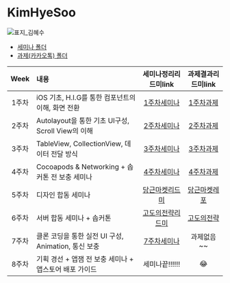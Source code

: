 # KimHyeSoo
![표지_김혜수](https://user-images.githubusercontent.com/60260284/113490319-30703580-9504-11eb-9b8f-38e5a2ae343f.png)

- [세미나 폴더](https://github.com/28th-BE-SOPT-iOS-Part/KimHyeSoo/tree/main/Seminar)
- [과제(카카오톡) 폴더](https://github.com/28th-BE-SOPT-iOS-Part/KimHyeSoo/tree/main/KakaoTalk-Clone)

|Week|내용|세미나정리리드미link|과제결과리드미link|
|:---:|:---------------|:-------------:|:---------:|
|1주차|iOS 기초, H.I.G를 통한 컴포넌트의 이해, 화면 전환|[1주차세미나](https://github.com/28th-BE-SOPT-iOS-Part/KimHyeSoo/tree/main/Seminar/SOPT-seminar-1#readme)|[1주차과제](https://github.com/28th-BE-SOPT-iOS-Part/KimHyeSoo/tree/main/KakaoTalk-Clone#1%EC%A3%BC%EC%B0%A8-%EA%B3%BC%EC%A0%9C---%EA%B8%B0%EB%B3%B8ui%EC%9A%94%EC%86%8C-%ED%99%94%EB%A9%B4%EC%A0%84%ED%99%98)|
|2주차|Autolayout을 통한 기초 UI구성, Scroll View의 이해|[2주차세미나](https://github.com/28th-BE-SOPT-iOS-Part/KimHyeSoo/tree/main/Seminar/SOPT-seminar-2#readme)|[2주차과제](https://github.com/28th-BE-SOPT-iOS-Part/KimHyeSoo/tree/main/KakaoTalk-Clone#2%EC%A3%BC%EC%B0%A8-%EA%B3%BC%EC%A0%9C---view-autolayout-scrollview)|
|3주차|TableView, CollectionView, 데이터 전달 방식|[3주차세미나](https://github.com/28th-BE-SOPT-iOS-Part/KimHyeSoo/tree/main/Seminar/SOPT-seminar-3#readme)|[3주차과제](https://github.com/28th-BE-SOPT-iOS-Part/KimHyeSoo/blob/main/KakaoTalk-Clone/README.md#3%EC%A3%BC%EC%B0%A8-%EA%B3%BC%EC%A0%9C---%EB%8D%B0%EC%9D%B4%ED%84%B0%EC%A0%84%EB%8B%AC-tableview-collectionview)|
|4주차|Cocoapods & Networking + 솝커톤 전 보충 세미나|[4주차세미나](https://github.com/28th-BE-SOPT-iOS-Part/KimHyeSoo/tree/main/Seminar/SOPT-seminar-4#readme)|[4주차과제](https://github.com/28th-BE-SOPT-iOS-Part/KimHyeSoo/tree/main/KakaoTalk-Clone#4%EC%A3%BC%EC%B0%A8-%EA%B3%BC%EC%A0%9C---networking)|
|5주차|디자인 합동 세미나|[당근마켓리드미](https://github.com/Be-Daangn/Be-Daangn-iOS#readme)|[당근마켓레포](https://github.com/Be-Daangn)|
|6주차|서버 합동 세미나 + 솝커톤|[고도의전략리드미](https://github.com/28th-SOPKATON/SOPKATON-iOS#readme)|[고도의전략](https://github.com/28th-SOPKATON)|
|7주차|클론 코딩을 통한 실전 UI 구성, Animation, 통신 보충|[7주차세미나](https://github.com/28th-BE-SOPT-iOS-Part/KimHyeSoo/tree/main/Seminar/SOPT-seminar-7#readme)| 과제없음~~ |
|8주차|기획 경선 + 앱잼 전 보충 세미나 + 앱스토어 배포 가이드|세미나끝!!!!!!|😂|
